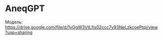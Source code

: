 # AneqGPT

Модель:
https://drive.google.com/file/d/1yGgW3VtLfis02ccc7v93NeLzkcoePtqi/view?usp=sharing
